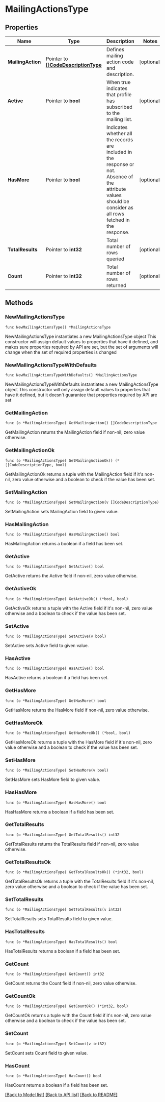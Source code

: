 # MailingActionsType

## Properties

Name | Type | Description | Notes
------------ | ------------- | ------------- | -------------
**MailingAction** | Pointer to [**[]CodeDescriptionType**](CodeDescriptionType.md) | Defines mailing action code and description. | [optional] 
**Active** | Pointer to **bool** | When true indicates that profile has subscribed to the mailing list. | [optional] 
**HasMore** | Pointer to **bool** | Indicates whether all the records are included in the response or not. Absence of the attribute values should be consider as all rows fetched in the response. | [optional] 
**TotalResults** | Pointer to **int32** | Total number of rows queried | [optional] 
**Count** | Pointer to **int32** | Total number of rows returned | [optional] 

## Methods

### NewMailingActionsType

`func NewMailingActionsType() *MailingActionsType`

NewMailingActionsType instantiates a new MailingActionsType object
This constructor will assign default values to properties that have it defined,
and makes sure properties required by API are set, but the set of arguments
will change when the set of required properties is changed

### NewMailingActionsTypeWithDefaults

`func NewMailingActionsTypeWithDefaults() *MailingActionsType`

NewMailingActionsTypeWithDefaults instantiates a new MailingActionsType object
This constructor will only assign default values to properties that have it defined,
but it doesn't guarantee that properties required by API are set

### GetMailingAction

`func (o *MailingActionsType) GetMailingAction() []CodeDescriptionType`

GetMailingAction returns the MailingAction field if non-nil, zero value otherwise.

### GetMailingActionOk

`func (o *MailingActionsType) GetMailingActionOk() (*[]CodeDescriptionType, bool)`

GetMailingActionOk returns a tuple with the MailingAction field if it's non-nil, zero value otherwise
and a boolean to check if the value has been set.

### SetMailingAction

`func (o *MailingActionsType) SetMailingAction(v []CodeDescriptionType)`

SetMailingAction sets MailingAction field to given value.

### HasMailingAction

`func (o *MailingActionsType) HasMailingAction() bool`

HasMailingAction returns a boolean if a field has been set.

### GetActive

`func (o *MailingActionsType) GetActive() bool`

GetActive returns the Active field if non-nil, zero value otherwise.

### GetActiveOk

`func (o *MailingActionsType) GetActiveOk() (*bool, bool)`

GetActiveOk returns a tuple with the Active field if it's non-nil, zero value otherwise
and a boolean to check if the value has been set.

### SetActive

`func (o *MailingActionsType) SetActive(v bool)`

SetActive sets Active field to given value.

### HasActive

`func (o *MailingActionsType) HasActive() bool`

HasActive returns a boolean if a field has been set.

### GetHasMore

`func (o *MailingActionsType) GetHasMore() bool`

GetHasMore returns the HasMore field if non-nil, zero value otherwise.

### GetHasMoreOk

`func (o *MailingActionsType) GetHasMoreOk() (*bool, bool)`

GetHasMoreOk returns a tuple with the HasMore field if it's non-nil, zero value otherwise
and a boolean to check if the value has been set.

### SetHasMore

`func (o *MailingActionsType) SetHasMore(v bool)`

SetHasMore sets HasMore field to given value.

### HasHasMore

`func (o *MailingActionsType) HasHasMore() bool`

HasHasMore returns a boolean if a field has been set.

### GetTotalResults

`func (o *MailingActionsType) GetTotalResults() int32`

GetTotalResults returns the TotalResults field if non-nil, zero value otherwise.

### GetTotalResultsOk

`func (o *MailingActionsType) GetTotalResultsOk() (*int32, bool)`

GetTotalResultsOk returns a tuple with the TotalResults field if it's non-nil, zero value otherwise
and a boolean to check if the value has been set.

### SetTotalResults

`func (o *MailingActionsType) SetTotalResults(v int32)`

SetTotalResults sets TotalResults field to given value.

### HasTotalResults

`func (o *MailingActionsType) HasTotalResults() bool`

HasTotalResults returns a boolean if a field has been set.

### GetCount

`func (o *MailingActionsType) GetCount() int32`

GetCount returns the Count field if non-nil, zero value otherwise.

### GetCountOk

`func (o *MailingActionsType) GetCountOk() (*int32, bool)`

GetCountOk returns a tuple with the Count field if it's non-nil, zero value otherwise
and a boolean to check if the value has been set.

### SetCount

`func (o *MailingActionsType) SetCount(v int32)`

SetCount sets Count field to given value.

### HasCount

`func (o *MailingActionsType) HasCount() bool`

HasCount returns a boolean if a field has been set.


[[Back to Model list]](../README.md#documentation-for-models) [[Back to API list]](../README.md#documentation-for-api-endpoints) [[Back to README]](../README.md)


